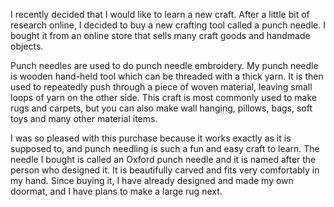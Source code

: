 I recently decided that I would like to learn a new craft. After a little bit of research online, I decided to buy a new crafting tool called a punch needle. I bought it from an online store that sells many craft goods and handmade objects.

Punch needles are used to do punch needle embroidery. My punch needle is  wooden hand-held tool which can be threaded with a thick yarn. It is then used to repeatedly push through a piece of woven material, leaving small loops of yarn on the other side. This craft is most commonly used to make rugs and carpets, but you can also make wall hanging, pillows, bags, soft toys and many other material items.

I was so pleased with this purchase because it works exactly as it is supposed to, and punch needling is such a fun and easy craft to learn. The needle I bought is called an Oxford punch needle and it is named after the person who designed it. It is beautifully carved and fits very comfortably in my hand. Since buying it, I have already designed and made my own doormat, and I have plans to make a large rug next.